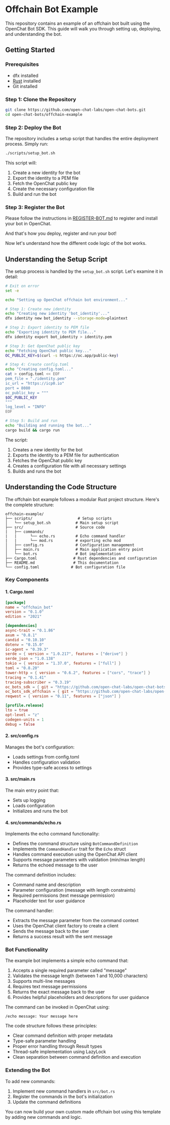 # Offchain Bot Example

This repository contains an example of an offchain bot built using the OpenChat Bot SDK. This guide will walk you through setting up, deploying, and understanding the bot.

## Getting Started

### Prerequisites
- dfx installed
- [Rust](https://www.rust-lang.org/tools/install) installed
- Git installed

### Step 1: Clone the Repository
```bash
git clone https://github.com/open-chat-labs/open-chat-bots.git
cd open-chat-bots/offchain-example
```

### Step 2: Deploy the Bot
The repository includes a setup script that handles the entire deployment process. Simply run:
```bash
./scripts/setup_bot.sh
```

This script will:
1. Create a new identity for the bot
2. Export the identity to a PEM file
3. Fetch the OpenChat public key
4. Create the necessary configuration file
5. Build and run the bot

### Step 3: Register the Bot

Please follow the instructions in [REGISTER-BOT.md](../../REGISTER-BOT.md) to register and install your bot in OpenChat.

And that's how you deploy, register and run your bot!

Now let's understand how the different code logic of the bot works.

## Understanding the Setup Script

The setup process is handled by the `setup_bot.sh` script. Let's examine it in detail:

```bash
# Exit on error
set -e

echo "Setting up OpenChat offchain bot environment..."

# Step 1: Create new identity
echo "Creating new identity 'bot_identity'..."
dfx identity new bot_identity --storage-mode=plaintext

# Step 2: Export identity to PEM file
echo "Exporting identity to PEM file..."
dfx identity export bot_identity > identity.pem

# Step 3: Get OpenChat public key
echo "Fetching OpenChat public key..."
OC_PUBLIC_KEY=$(curl -s https://oc.app/public-key)

# Step 4: Create config.toml
echo "Creating config.toml..."
cat > config.toml << EOF
pem_file = "./identity.pem"
ic_url = "https://icp0.io"
port = 8080
oc_public_key = """
$OC_PUBLIC_KEY
"""
log_level = "INFO"
EOF

# Step 5: Build and run
echo "Building and running the bot..."
cargo build && cargo run
```

The script:
1. Creates a new identity for the bot
2. Exports the identity to a PEM file for authentication
3. Fetches the OpenChat public key
4. Creates a configuration file with all necessary settings
5. Builds and runs the bot

## Understanding the Code Structure

The offchain bot example follows a modular Rust project structure. Here's the complete structure:

```
offchain-example/
├── scripts/                    # Setup scripts
│   └── setup_bot.sh           # Main setup script
├── src/                       # Source code
|   ├── commands/ 
|   |      └── echo.rs         # Echo command handler
|   |      └── mod.rs          # exporting echo mod
│   ├── config.rs              # Configuration management
│   ├── main.rs                # Main application entry point
│   └── bot.rs                 # Bot implementation
├── Cargo.toml                # Rust dependencies and configuration
├── README.md                 # This documentation
└── config.toml              # Bot configuration file
```

### Key Components

#### 1. Cargo.toml
```toml
[package]
name = "offchain_bot"
version = "0.1.0"
edition = "2021"

[dependencies]
async-trait = "0.1.86"
axum = "0.8.1"
candid = "0.10.10"
dotenv = "0.15.0"
ic-agent = "0.39.3"
serde = { version = "1.0.217", features = ["derive"] }
serde_json = "1.0.138"
tokio = { version = "1.37.0", features = ["full"] }
toml = "0.8.20"
tower-http = { version = "0.6.2", features = ["cors", "trace"] }
tracing = "0.1.41"
tracing-subscriber = "0.3.19"
oc_bots_sdk = { git = "https://github.com/open-chat-labs/open-chat-bots.git", branch = "main" }
oc_bots_sdk_offchain = { git = "https://github.com/open-chat-labs/open-chat-bots.git", branch = "main" }
reqwest = { version = "0.11", features = ["json"] }

[profile.release]
lto = true
opt-level = "z"
codegen-units = 1
debug = false
```

#### 2. src/config.rs
Manages the bot's configuration:
- Loads settings from config.toml
- Handles configuration validation
- Provides type-safe access to settings

#### 3. src/main.rs
The main entry point that:
- Sets up logging
- Loads configuration
- Initializes and runs the bot

#### 4. src/commands/echo.rs
Implements the echo command functionality:
- Defines the command structure using `BotCommandDefinition`
- Implements the `CommandHandler` trait for the `Echo` struct
- Handles command execution using the OpenChat API client
- Supports message parameters with validation (min/max length)
- Returns the echoed message to the user

The command definition includes:
- Command name and description
- Parameter configuration (message with length constraints)
- Required permissions (text message permission)
- Placeholder text for user guidance

The command handler:
- Extracts the message parameter from the command context
- Uses the OpenChat client factory to create a client
- Sends the message back to the user
- Returns a success result with the sent message

### Bot Functionality

The example bot implements a simple echo command that:
1. Accepts a single required parameter called "message"
2. Validates the message length (between 1 and 10,000 characters)
3. Supports multi-line messages
4. Requires text message permissions
5. Returns the exact message back to the user
6. Provides helpful placeholders and descriptions for user guidance

The command can be invoked in OpenChat using:
```
/echo message: Your message here
```

The code structure follows these principles:
- Clear command definition with proper metadata
- Type-safe parameter handling
- Proper error handling through Result types
- Thread-safe implementation using LazyLock
- Clean separation between command definition and execution

### Extending the Bot

To add new commands:
1. Implement new command handlers in `src/bot.rs`
2. Register the commands in the bot's initialization
3. Update the command definitions

You can now build your own custom made offchain bot using this template by adding new commands and logic.